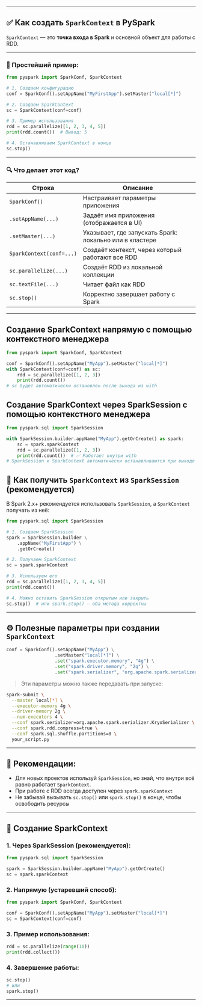 
---

## ✅ Как создать `SparkContext` в PySpark

`SparkContext` — это **точка входа в Spark** и основной объект для работы с RDD.

---

### 🧩 Простейший пример:

```python
from pyspark import SparkConf, SparkContext

# 1. Создаем конфигурацию
conf = SparkConf().setAppName("MyFirstApp").setMaster("local[*]")

# 2. Создаем SparkContext
sc = SparkContext(conf=conf)

# 3. Пример использования
rdd = sc.parallelize([1, 2, 3, 4, 5])
print(rdd.count())  # Вывод: 5

# 4. Останавливаем SparkContext в конце
sc.stop()
```

---

### 🔍 Что делает этот код?

| Строка | Описание |
|-------|----------|
| `SparkConf()` | Настраивает параметры приложения |
| `.setAppName(...)` | Задаёт имя приложения (отображается в UI) |
| `.setMaster(...)` | Указывает, где запускать Spark: локально или в кластере |
| `SparkContext(conf=...)` | Создаёт контекст, через который работают все RDD |
| `sc.parallelize(...)` | Создаёт RDD из локальной коллекции |
| `sc.textFile(...)` | Читает файл как RDD |
| `sc.stop()` | Корректно завершает работу с Spark |

---

## Создание SparkContext напрямую с помощью контекстного менеджера
```python
from pyspark import SparkConf, SparkContext

conf = SparkConf().setAppName("MyApp").setMaster("local[*]")
with SparkContext(conf=conf) as sc:
    rdd = sc.parallelize([1, 2, 3])
    print(rdd.count())
# sc будет автоматически остановлен после выхода из with
```

## Создание SparkContext через SparkSession с помощью контекстного менеджера
```python
from pyspark.sql import SparkSession

with SparkSession.builder.appName("MyApp").getOrCreate() as spark:
    sc = spark.sparkContext
    rdd = sc.parallelize([1, 2, 3])
    print(rdd.count())  # ✅ Работает внутри with
# SparkSession и SparkContext автоматически останавливаются при выходе из with
```

## 🔁 Как получить `SparkContext` из `SparkSession` (рекомендуется)

В Spark 2.x+ рекомендуется использовать `SparkSession`, а `SparkContext` получать из неё:

```python
from pyspark.sql import SparkSession

# 1. Создаем SparkSession
spark = SparkSession.builder \
    .appName("MyFirstApp") \
    .getOrCreate()

# 2. Получаем SparkContext
sc = spark.sparkContext

# 3. Используем его
rdd = sc.parallelize([1, 2, 3, 4, 5])
print(rdd.count())

# 4. Можно оставить SparkSession открытым или закрыть
sc.stop()  # или spark.stop() — оба метода корректны
```

---

## ⚙️ Полезные параметры при создании `SparkContext`

```python
conf = SparkConf().setAppName("MyApp") \
                  .setMaster("local[*]") \
                  .set("spark.executor.memory", "4g") \
                  .set("spark.driver.memory", "2g") \
                  .set("spark.serializer", "org.apache.spark.serializer.KryoSerializer")
```

> Эти параметры можно также передавать при запуске:
```bash
spark-submit \
  --master local[*] \
  --executor-memory 4g \
  --driver-memory 2g \
  --num-executors 4 \
  --conf spark.serializer=org.apache.spark.serializer.KryoSerializer \
  --conf spark.rdd.compress=true \
  --conf spark.sql.shuffle.partitions=8 \
  your_script.py
```

---

## 📌 Рекомендации:

- Для новых проектов используй `SparkSession`, но знай, что внутри всё равно работает `SparkContext`.
- При работе с RDD всегда доступен через `spark.sparkContext`
- Не забывай вызывать `sc.stop()` или `spark.stop()` в конце, чтобы освободить ресурсы

---
## 🔹 Создание SparkContext

### 1. Через SparkSession (рекомендуется):
```python
from pyspark.sql import SparkSession

spark = SparkSession.builder.appName("MyApp").getOrCreate()
sc = spark.sparkContext
```

### 2. Напрямую (устаревший способ):
```python
from pyspark import SparkConf, SparkContext

conf = SparkConf().setAppName("MyApp").setMaster("local[*]")
sc = SparkContext(conf=conf)
```

### 3. Пример использования:
```python
rdd = sc.parallelize(range(10))
print(rdd.collect())
```

### 4. Завершение работы:
```python
sc.stop()
# или
spark.stop()
```

---
